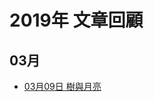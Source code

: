 # 2019年 文章回顧

## 03月
* [03月09日 樹與月亮](https://lazyteatime.github.io/2019/2019-03-09/2019-03-09 "樹與月亮")
